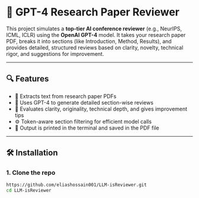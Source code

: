# 📄 GPT-4 Research Paper Reviewer

This project simulates a **top-tier AI conference reviewer** (e.g., NeurIPS, ICML, ICLR) using the **OpenAI GPT-4** model. It takes your research paper PDF, breaks it into sections (like Introduction, Method, Results), and provides detailed, structured reviews based on clarity, novelty, technical rigor, and suggestions for improvement.

---

## 🔍 Features

- 📑 Extracts text from research paper PDFs
- 🧠 Uses GPT-4 to generate detailed section-wise reviews
- 🎯 Evaluates clarity, originality, technical depth, and gives improvement tips
- ⚙️ Token-aware section filtering for efficient model calls
- 💬 Output is printed in the terminal and saved in the PDF file

---

## 🛠️ Installation

### 1. Clone the repo

```bash
https://github.com/eliashossain001/LLM-isReviewer.git
cd LLM-isReviewer
